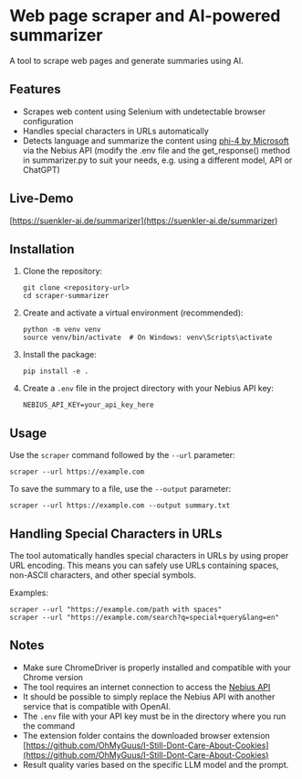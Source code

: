# Web page scraper and AI-powered summarizer

A tool to scrape web pages and generate summaries using AI.

## Features

- Scrapes web content using Selenium with undetectable browser configuration
- Handles special characters in URLs automatically
- Detects language and summarize the content using [phi-4 by Microsoft](https://huggingface.co/microsoft/phi-4) via the Nebius API (modify the .env file and the get_response() method in summarizer.py to suit your needs, e.g. using a different model, API or ChatGPT)

## Live-Demo

[https://suenkler-ai.de/summarizer](https://suenkler-ai.de/summarizer)

## Installation

1. Clone the repository:
   ```
   git clone <repository-url>
   cd scraper-summarizer
   ```

2. Create and activate a virtual environment (recommended):
   ```
   python -m venv venv
   source venv/bin/activate  # On Windows: venv\Scripts\activate
   ```

3. Install the package:
   ```
   pip install -e .
   ```

4. Create a `.env` file in the project directory with your Nebius API key:
   ```
   NEBIUS_API_KEY=your_api_key_here
   ```

## Usage

Use the `scraper` command followed by the `--url` parameter:

```
scraper --url https://example.com
```

To save the summary to a file, use the `--output` parameter:

```
scraper --url https://example.com --output summary.txt
```

## Handling Special Characters in URLs

The tool automatically handles special characters in URLs by using proper URL encoding. This means you can safely use URLs containing spaces, non-ASCII characters, and other special symbols.

Examples:
```
scraper --url "https://example.com/path with spaces"
scraper --url "https://example.com/search?q=special+query&lang=en"
```

## Notes

- Make sure ChromeDriver is properly installed and compatible with your Chrome version
- The tool requires an internet connection to access the [Nebius API](https://studio.nebius.com/)
- It should be possible to simply replace the Nebius API with another service that is compatible with OpenAI.
- The `.env` file with your API key must be in the directory where you run the command
- The extension folder contains the downloaded browser extension [https://github.com/OhMyGuus/I-Still-Dont-Care-About-Cookies](https://github.com/OhMyGuus/I-Still-Dont-Care-About-Cookies)
- Result quality varies based on the specific LLM model and the prompt.
